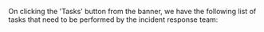 On clicking the 'Tasks' button from the banner, we have the following list of tasks that need to be performed by the incident response team:
